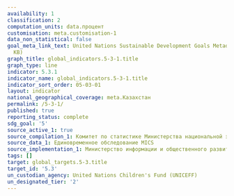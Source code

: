 ```yaml
---
availability: 1
classification: 2
computation_units: data.процент
customisation: meta.customisation-1
data_non_statistical: false
goal_meta_link_text: United Nations Sustainable Development Goals Metadata (PDF 207
  KB)
graph_title: global_indicators.5-3-1.title
graph_type: line
indicator: 5.3.1
indicator_name: global_indicators.5-3-1.title
indicator_sort_order: 05-03-01
layout: indicator
national_geographical_coverage: meta.Казахстан
permalink: /5-3-1/
published: true
reporting_status: complete
sdg_goal: '5'
source_active_1: true
source_compilation_1: Комитет по статистике Министерства национальной экономики РК
source_data_1: Единовременное обследование MICS
source_implementation_1: Министерство информации и общественного развития РК
tags: []
target: global_targets.5-3.title
target_id: '5.3'
un_custodian_agency: United Nations Children's Fund (UNICEFF)
un_designated_tier: '2'
---
```

